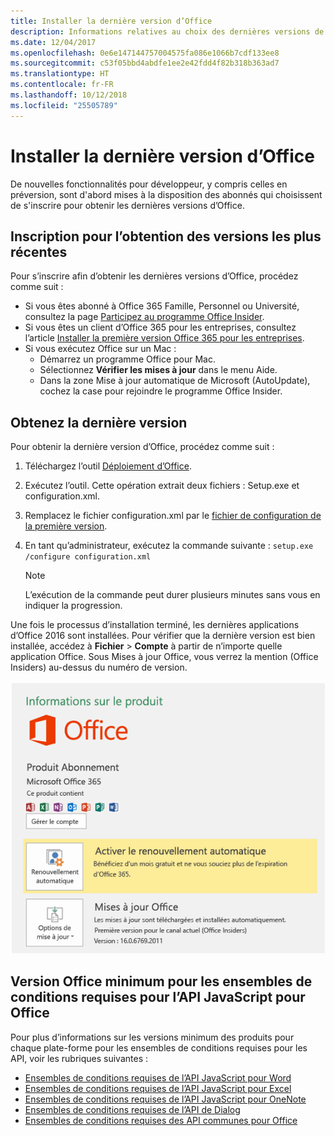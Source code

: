 ```yaml
---
title: Installer la dernière version d’Office
description: Informations relatives au choix des dernières versions de Microsoft Office.
ms.date: 12/04/2017
ms.openlocfilehash: 0e6e147144757004575fa086e1066b7cdf133ee8
ms.sourcegitcommit: c53f05bbd4abdfe1ee2e42fdd4f82b318b363ad7
ms.translationtype: HT
ms.contentlocale: fr-FR
ms.lasthandoff: 10/12/2018
ms.locfileid: "25505789"
---
```

# <a name="install-the-latest-version-of-office"></a>Installer la dernière version d’Office

De nouvelles fonctionnalités pour développeur, y compris celles en préversion, sont d'abord mises à la disposition des abonnés qui choisissent de s'inscrire pour obtenir les dernières versions d’Office. 

## <a name="opt-in-to-getting-the-latest-builds"></a>Inscription pour l’obtention des versions les plus récentes

Pour s’inscrire afin d’obtenir les dernières versions d’Office, procédez comme suit : 

- Si vous êtes abonné à Office 365 Famille, Personnel ou Université, consultez la page [Participez au programme Office Insider](https://products.office.com/office-insider).
- Si vous êtes un client d’Office 365 pour les entreprises, consultez l’article [Installer la première version Office 365 pour les entreprises](https://support.office.com/article/Install-the-First-Release-build-for-Office-365-for-business-customers-4dd8ba40-73c0-4468-b778-c7b744d03ead).
- Si vous exécutez Office sur un Mac :
    - Démarrez un programme Office pour Mac.
    - Sélectionnez **Vérifier les mises à jour** dans le menu Aide.
    - Dans la zone Mise à jour automatique de Microsoft (AutoUpdate), cochez la case pour rejoindre le programme Office Insider. 

## <a name="get-the-latest-build"></a>Obtenez la dernière version

Pour obtenir la dernière version d’Office, procédez comme suit : 

1. Téléchargez l’outil [Déploiement d’Office](https://www.microsoft.com/download/details.aspx?id=49117). 
2. Exécutez l’outil. Cette opération extrait deux fichiers : Setup.exe et configuration.xml.
3. Remplacez le fichier configuration.xml par le [fichier de configuration de la première version](https://raw.githubusercontent.com/OfficeDev/Office-Add-in-Commands-Samples/master/Tools/FirstReleaseConfig/configuration.xml).
4. En tant qu’administrateur, exécutez la commande suivante :  `setup.exe /configure configuration.xml` 

    > [!NOTE]
    > L’exécution de la commande peut durer plusieurs minutes sans vous en indiquer la progression.

Une fois le processus d’installation terminé, les dernières applications d’Office 2016 sont installées. Pour vérifier que la dernière version est bien installée, accédez à **Fichier**  >  **Compte** à partir de n’importe quelle application Office. Sous Mises à jour Office, vous verrez la mention (Office Insiders) au-dessus du numéro de version.

![Capture d’écran affichant les informations du produit avec la mention Office Insiders](../images/office-insiders.png)

## <a name="minimum-office-builds-for-office-javascript-api-requirement-sets"></a>Version Office minimum pour les ensembles de conditions requises pour l’API JavaScript pour Office

Pour plus d’informations sur les versions minimum des produits pour chaque plate-forme pour les ensembles de conditions requises pour les API, voir les rubriques suivantes :

- [Ensembles de conditions requises de l’API JavaScript pour Word](https://docs.microsoft.com/office/dev/add-ins/reference/requirement-sets/word-api-requirement-sets?view=office-js)
- [Ensembles de conditions requises de l’API JavaScript pour Excel](https://docs.microsoft.com/office/dev/add-ins/reference/requirement-sets/excel-api-requirement-sets?view=office-js)
- [Ensembles de conditions requises de l’API JavaScript pour OneNote](https://docs.microsoft.com/office/dev/add-ins/reference/requirement-sets/onenote-api-requirement-sets?view=office-js)
- [Ensembles de conditions requises de l’API de Dialog](https://docs.microsoft.com/office/dev/add-ins/reference/requirement-sets/dialog-api-requirement-sets?view=office-js)
- [Ensembles de conditions requises des API communes pour Office](https://docs.microsoft.com/office/dev/add-ins/reference/requirement-sets/office-add-in-requirement-sets?view=office-js)
